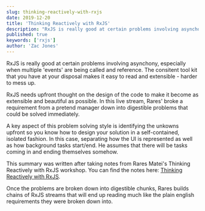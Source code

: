 ```yaml
---
slug: thinking-reactively-with-rxjs
date: 2019-12-20
title: 'Thinking Reactively with RxJS'
description: "RxJS is really good at certain problems involving asynchony, especially when multiple 'events' are being called and reference."
published: true
keywords: ['rxjs']
author: 'Zac Jones' 
---
```

RxJS is really good at certain problems involving asynchony, especially when multiple 'events' are being called and reference. The consitent tool kit that you have at your disposal makes it easy to read and extensible - harder to mess up.

RxJS needs upfront thought on the design of the code to make it become as extensible and beautiful as possible. In this live stream, Rares' broke a requirement from a pretend manager down into digestible problems that could be solved immediately.

A key aspect of this problem solving style is identifying the unkowns upfront so you know how to design your solution in a self-contained, isolated fashion. In this case, separating how the UI is represented as well as how background tasks start/end. He assumes that there will be tasks coming in and ending themselves somehow.

This summary was written after taking notes from Rares Matei's Thinking Reactively with RxJS workshop. You can find the notes here: [Thinking Reactively with RxJS](https://github.com/zacjones93/thinking-reactively-rxjs-livestream-notes).

Once the problems are broken down into digestible chunks, Rares builds chains of RxJS streams that will end up reading much like the plain english requirements they were broken down into.
